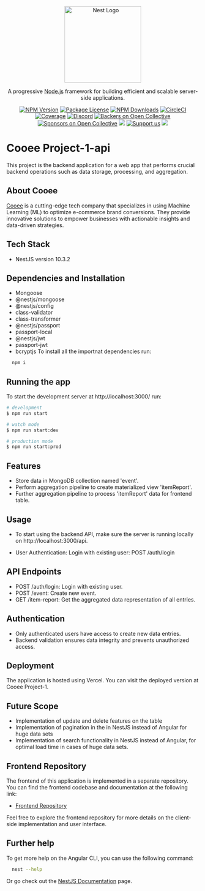 <p align="center">
  <a href="http://nestjs.com/" target="blank"><img src="https://nestjs.com/img/logo-small.svg" width="200" alt="Nest Logo" /></a>
</p>

[circleci-image]: https://img.shields.io/circleci/build/github/nestjs/nest/master?token=abc123def456
[circleci-url]: https://circleci.com/gh/nestjs/nest

  <p align="center">A progressive <a href="http://nodejs.org" target="_blank">Node.js</a> framework for building efficient and scalable server-side applications.</p>
    <p align="center">
<a href="https://www.npmjs.com/~nestjscore" target="_blank"><img src="https://img.shields.io/npm/v/@nestjs/core.svg" alt="NPM Version" /></a>
<a href="https://www.npmjs.com/~nestjscore" target="_blank"><img src="https://img.shields.io/npm/l/@nestjs/core.svg" alt="Package License" /></a>
<a href="https://www.npmjs.com/~nestjscore" target="_blank"><img src="https://img.shields.io/npm/dm/@nestjs/common.svg" alt="NPM Downloads" /></a>
<a href="https://circleci.com/gh/nestjs/nest" target="_blank"><img src="https://img.shields.io/circleci/build/github/nestjs/nest/master" alt="CircleCI" /></a>
<a href="https://coveralls.io/github/nestjs/nest?branch=master" target="_blank"><img src="https://coveralls.io/repos/github/nestjs/nest/badge.svg?branch=master#9" alt="Coverage" /></a>
<a href="https://discord.gg/G7Qnnhy" target="_blank"><img src="https://img.shields.io/badge/discord-online-brightgreen.svg" alt="Discord"/></a>
<a href="https://opencollective.com/nest#backer" target="_blank"><img src="https://opencollective.com/nest/backers/badge.svg" alt="Backers on Open Collective" /></a>
<a href="https://opencollective.com/nest#sponsor" target="_blank"><img src="https://opencollective.com/nest/sponsors/badge.svg" alt="Sponsors on Open Collective" /></a>
  <a href="https://paypal.me/kamilmysliwiec" target="_blank"><img src="https://img.shields.io/badge/Donate-PayPal-ff3f59.svg"/></a>
    <a href="https://opencollective.com/nest#sponsor"  target="_blank"><img src="https://img.shields.io/badge/Support%20us-Open%20Collective-41B883.svg" alt="Support us"></a>
  <a href="https://twitter.com/nestframework" target="_blank"><img src="https://img.shields.io/twitter/follow/nestframework.svg?style=social&label=Follow"></a>
</p>
  <!--[![Backers on Open Collective](https://opencollective.com/nest/backers/badge.svg)](https://opencollective.com/nest#backer)
  [![Sponsors on Open Collective](https://opencollective.com/nest/sponsors/badge.svg)](https://opencollective.com/nest#sponsor)-->


# Cooee Project-1-api

This project is the backend application for a web app that performs crucial backend operations such as data storage, processing, and aggregation.

## About Cooee
[Cooee](https://www.letscooee.com/) is a cutting-edge tech company that specializes in using Machine Learning (ML) to optimize e-commerce brand conversions. They provide innovative solutions to empower businesses with actionable insights and data-driven strategies.

## Tech Stack
- NestJS version 10.3.2


## Dependencies and Installation
- Mongoose
- @nestjs/mongoose
- @nestjs/config
- class-validator
- class-transformer
- @nestjs/passport
- passport-local
- @nestjs/jwt
- passport-jwt
- bcryptjs
To install all the importnat dependencies run:

```bash
  npm i
```

## Running the app

To start the development server at http://localhost:3000/ run:
```bash
# development
$ npm run start

# watch mode
$ npm run start:dev

# production mode
$ npm run start:prod
```
## Features
- Store data in MongoDB collection named 'event'.
- Perform aggregation pipeline to create materialized view 'itemReport'.
- Further aggregation pipeline to process 'itemReport' data for frontend table.

## Usage
- To start using the backend API, make sure the server is running locally on http://localhost:3000/api.

- User Authentication: Login with existing user: POST /auth/login


## API Endpoints
- POST /auth/login: Login with existing user.
- POST /event: Create new event.
- GET /item-report: Get the aggregated data representation of all entries.


## Authentication
- Only authenticated users have access to create new data entries.
- Backend validation ensures data integrity and prevents unauthorized access.


## Deployment
The application is hosted using Vercel. You can visit the deployed version at Cooee Project-1.


## Future Scope

- Implementation of update and delete features on the table
- Implementation of pagination in the in NestJS instead of Angular for huge data sets
- Implementation of search functionality in NestJS instead of Angular, for optimal load time in cases of huge data sets.

## Frontend Repository

The frontend of this application is implemented in a separate repository. You can find the frontend codebase and documentation at the following link:

- [Frontend Repository](https://github.com/your-username/frontend-repo)

Feel free to explore the frontend repository for more details on the client-side implementation and user interface.

## Further help
To get more help on the Angular CLI, you can use the following command:
```bash
  nest --help

```
Or go check out the [NestJS Documentation](https://docs.nestjs.com) page.
